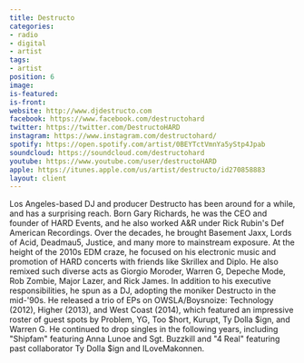 ```yaml
---
title: Destructo
categories:
- radio
- digital
- artist
tags:
- artist
position: 6
image: 
is-featured: 
is-front: 
website: http://www.djdestructo.com
facebook: https://www.facebook.com/destructohard
twitter: https://twitter.com/DestructoHARD
instagram: https://www.instagram.com/destructohard/
spotify: https://open.spotify.com/artist/0BEYTctVmnYa5yStp4Jpab
soundcloud: https://soundcloud.com/destructohard
youtube: https://www.youtube.com/user/destructoHARD
apple: https://itunes.apple.com/us/artist/destructo/id270858883
layout: client
---
```


Los Angeles-based DJ and producer Destructo has been around for a while, and has a surprising reach. Born Gary Richards, he was the CEO and founder of HARD Events, and he also worked A&R under Rick Rubin's Def American Recordings. Over the decades, he brought Basement Jaxx, Lords of Acid, Deadmau5, Justice, and many more to mainstream exposure. At the height of the 2010s EDM craze, he focused on his electronic music and promotion of HARD concerts with friends like Skrillex and Diplo. He also remixed such diverse acts as Giorgio Moroder, Warren G, Depeche Mode, Rob Zombie, Major Lazer, and Rick James. In addition to his executive responsibilities, he spun as a DJ, adopting the moniker Destructo in the mid-'90s. He released a trio of EPs on OWSLA/Boysnoize: Technology (2012), Higher (2013), and West Coast (2014), which featured an impressive roster of guest spots by Problem, YG, Too $hort, Kurupt, Ty Dolla $ign, and Warren G. He continued to drop singles in the following years, including "Shipfam" featuring Anna Lunoe and Sgt. Buzzkill and "4 Real" featuring past collaborator Ty Dolla $ign and ILoveMakonnen.